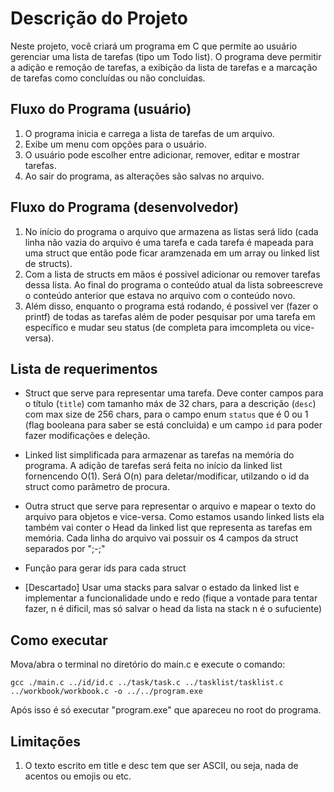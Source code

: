 # Descrição do Projeto

Neste projeto, você criará um programa em C que permite ao usuário gerenciar uma lista de tarefas (tipo um Todo list). O programa deve permitir a adição e remoção de tarefas, a exibição da lista de tarefas e a marcação de tarefas como concluídas ou não concluidas.

## Fluxo do Programa (usuário)

1. O programa inicia e carrega a lista de tarefas de um arquivo.
2. Exibe um menu com opções para o usuário.
3. O usuário pode escolher entre adicionar, remover, editar e mostrar tarefas.
4. Ao sair do programa, as alterações são salvas no arquivo.

## Fluxo do Programa (desenvolvedor)

1. No início do programa o arquivo que armazena as listas será lido (cada linha não vazia do arquivo é uma tarefa e cada tarefa é mapeada para uma struct que então pode ficar aramzenada em um array ou linked list de structs).
2. Com a lista de structs em mãos é possivel adicionar ou remover tarefas dessa lista. Ao final do programa o conteúdo atual da lista sobreescreve o conteúdo anterior que estava no arquivo com o conteúdo novo.
3. Além disso, enquanto o programa está rodando, é possivel ver (fazer o printf) de todas as tarefas além de poder pesquisar por uma tarefa em específico e mudar seu status (de completa para imcompleta ou vice-versa).

## Lista de requerimentos

- Struct que serve para representar uma tarefa. Deve conter campos para o título (`title`) com tamanho máx de 32 chars, para a descrição (`desc`) com max size de 256 chars, para o campo enum `status` que é 0 ou 1 (flag booleana para saber se está concluida) e um campo `id` para poder fazer modificações e deleção.

- Linked list simplificada para armazenar as tarefas na memória do programa. A adição de tarefas será feita no início da linked list fornencendo O(1). Será O(n) para deletar/modificar, utilzando o id da struct como parâmetro de procura.

- Outra struct que serve para representar o arquivo e mapear o texto do arquivo para objetos e vice-versa. Como estamos usando linked lists ela também vai conter o Head da linked list que representa as tarefas em memória. Cada linha do arquivo vai possuir os 4 campos da struct separados por ";-;"

- Função para gerar ids para cada struct

- [Descartado] Usar uma stacks para salvar o estado da linked list e implementar a funcionalidade undo e redo (fique a vontade para tentar fazer, n é dificil, mas só salvar o head da lista na stack n é o sufuciente)

## Como executar

Mova/abra o terminal no diretório do main.c e execute o comando:

`gcc ./main.c ../id/id.c ../task/task.c ../tasklist/tasklist.c ../workbook/workbook.c -o ../../program.exe`

Após isso é só executar "program.exe" que apareceu no root do programa.

## Limitações

1. O texto escrito em title e desc tem que ser ASCII, ou seja, nada de acentos ou emojis ou etc.
